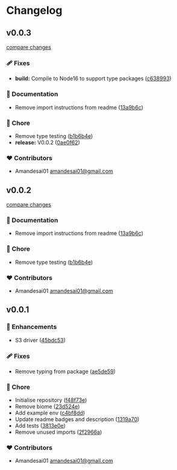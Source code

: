 # Changelog


## v0.0.3

[compare changes](https://github.com/profilecity/unstorage-s3-driver/compare/v0.0.1...v0.0.3)

### 🩹 Fixes

- **build:** Compile to Node16 to support type packages ([c638993](https://github.com/profilecity/unstorage-s3-driver/commit/c638993))

### 📖 Documentation

- Remove import instructions from readme ([13a9b6c](https://github.com/profilecity/unstorage-s3-driver/commit/13a9b6c))

### 🏡 Chore

- Remove type testing ([b1b6b4e](https://github.com/profilecity/unstorage-s3-driver/commit/b1b6b4e))
- **release:** V0.0.2 ([0ae0f62](https://github.com/profilecity/unstorage-s3-driver/commit/0ae0f62))

### ❤️ Contributors

- Amandesai01 <amandesai01@gmail.com>

## v0.0.2

[compare changes](https://github.com/profilecity/unstorage-s3-driver/compare/v0.0.1...v0.0.2)

### 📖 Documentation

- Remove import instructions from readme ([13a9b6c](https://github.com/profilecity/unstorage-s3-driver/commit/13a9b6c))

### 🏡 Chore

- Remove type testing ([b1b6b4e](https://github.com/profilecity/unstorage-s3-driver/commit/b1b6b4e))

### ❤️ Contributors

- Amandesai01 <amandesai01@gmail.com>

## v0.0.1


### 🚀 Enhancements

- S3 driver ([45bdc53](https://github.com/profilecity/unstorage-s3-driver/commit/45bdc53))

### 🩹 Fixes

- Remove typing from package ([ae5de59](https://github.com/profilecity/unstorage-s3-driver/commit/ae5de59))

### 🏡 Chore

- Initialise repository ([f48f73e](https://github.com/profilecity/unstorage-s3-driver/commit/f48f73e))
- Remove biome ([23d524e](https://github.com/profilecity/unstorage-s3-driver/commit/23d524e))
- Add example env ([c4bf8dd](https://github.com/profilecity/unstorage-s3-driver/commit/c4bf8dd))
- Update readme badges and description ([1319a70](https://github.com/profilecity/unstorage-s3-driver/commit/1319a70))
- Add tests ([3813e0e](https://github.com/profilecity/unstorage-s3-driver/commit/3813e0e))
- Remove unused imports ([2f2966a](https://github.com/profilecity/unstorage-s3-driver/commit/2f2966a))

### ❤️ Contributors

- Amandesai01 <amandesai01@gmail.com>


